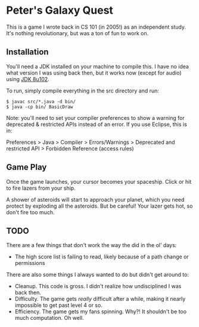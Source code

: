# Peter's Galaxy Quest

This is a game I wrote back in CS 101 (in 2005!) as an independent study. It's nothing revolutionary, but was a ton of fun to work on.

## Installation

You'll need a JDK installed on your machine to compile this. I have no idea what version I was using back then, but it works now (except for audio) using [JDK 8u102](http://www.oracle.com/technetwork/java/javase/downloads/jdk8-downloads-2133151.html).

To run, simply compile everything in the src directory and run:

```
$ javac src/*.java -d bin/
$ java -cp bin/ BasicDraw
```

Note: you'll need to set your compiler preferences to show a warning for deprecated & restricted APIs instead of an error. If you use Eclipse, this is in:

Preferences > Java > Compiler > Errors/Warnings > Deprecated and restricted API > Forbidden Reference (access rules)

## Game Play

Once the game launches, your cursor becomes your spaceship. Click or hit <space> to fire lazers from your ship.

A shower of asteroids will start to approach your planet, which you need protect by exploding all the asteroids. But be careful! Your lazer gets hot, so don't fire too much.

## TODO

There are a few things that don't work the way the did in the ol' days:

* The high score list is failing to read, likely because of a path change or permissions

There are also some things I always wanted to do but didn't get around to:

* Cleanup. This code is gross. I didn't realize how undisciplined I was back then.
* Difficulty. The game gets _really_ difficult after a while, making it nearly impossible to get past level 4 or so.
* Efficiency. The game gets my fans spinning. Why?! It shouldn't be too much computation. Oh well.
